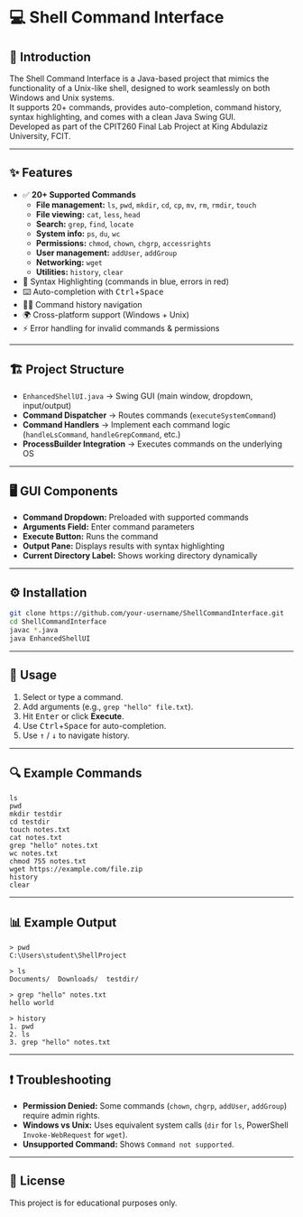 # 💻 Shell Command Interface

## 📖 Introduction

The Shell Command Interface is a Java-based project that mimics the functionality of a Unix-like shell, designed to work seamlessly on both Windows and Unix systems.  
It supports 20+ commands, provides auto-completion, command history, syntax highlighting, and comes with a clean Java Swing GUI.  
Developed as part of the CPIT260 Final Lab Project at King Abdulaziz University, FCIT.

---

## ✨ Features

- ✅ **20+ Supported Commands**
  - **File management:** `ls`, `pwd`, `mkdir`, `cd`, `cp`, `mv`, `rm`, `rmdir`, `touch`
  - **File viewing:** `cat`, `less`, `head`
  - **Search:** `grep`, `find`, `locate`
  - **System info:** `ps`, `du`, `wc`
  - **Permissions:** `chmod`, `chown`, `chgrp`, `accessrights`
  - **User management:** `addUser`, `addGroup`
  - **Networking:** `wget`
  - **Utilities:** `history`, `clear`
- 🎨 Syntax Highlighting (commands in blue, errors in red)
- ⌨️ Auto-completion with <kbd>Ctrl</kbd>+<kbd>Space</kbd>
- 🔼🔽 Command history navigation
- 🌍 Cross-platform support (Windows + Unix)
- ⚡ Error handling for invalid commands & permissions

---

## 🏗️ Project Structure

- `EnhancedShellUI.java` → Swing GUI (main window, dropdown, input/output)
- **Command Dispatcher** → Routes commands (`executeSystemCommand`)
- **Command Handlers** → Implement each command logic (`handleLsCommand`, `handleGrepCommand`, etc.)
- **ProcessBuilder Integration** → Executes commands on the underlying OS

---

## 🖥️ GUI Components

- **Command Dropdown:** Preloaded with supported commands
- **Arguments Field:** Enter command parameters
- **Execute Button:** Runs the command
- **Output Pane:** Displays results with syntax highlighting
- **Current Directory Label:** Shows working directory dynamically

---

## ⚙️ Installation

```sh
git clone https://github.com/your-username/ShellCommandInterface.git
cd ShellCommandInterface
javac *.java
java EnhancedShellUI
```

---

## 🚀 Usage

1. Select or type a command.
2. Add arguments (e.g., `grep "hello" file.txt`).
3. Hit <kbd>Enter</kbd> or click **Execute**.
4. Use <kbd>Ctrl</kbd>+<kbd>Space</kbd> for auto-completion.
5. Use <kbd>↑</kbd> / <kbd>↓</kbd> to navigate history.

---

## 🔍 Example Commands

```
ls
pwd
mkdir testdir
cd testdir
touch notes.txt
cat notes.txt
grep "hello" notes.txt
wc notes.txt
chmod 755 notes.txt
wget https://example.com/file.zip
history
clear
```

---

## 📊 Example Output

```
> pwd
C:\Users\student\ShellProject

> ls
Documents/  Downloads/  testdir/

> grep "hello" notes.txt
hello world

> history
1. pwd
2. ls
3. grep "hello" notes.txt
```

---

## ❗ Troubleshooting

- **Permission Denied:** Some commands (`chown`, `chgrp`, `addUser`, `addGroup`) require admin rights.
- **Windows vs Unix:** Uses equivalent system calls (`dir` for `ls`, PowerShell `Invoke-WebRequest` for `wget`).
- **Unsupported Command:** Shows `Command not supported`.

---

## 📜 License

This project is for educational purposes only.
